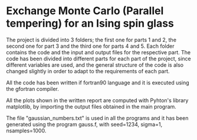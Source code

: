 # Exchange Monte Carlo (Parallel tempering) for an Ising spin glass

The project is divided into 3 folders; the first one for parts 1 and 2, the second one for part 3 and the third one for parts 4 and 5. Each folder contains the 
code and the input and output files for the respective part. The code has been divided into different parts for each part of the project, since different
variables are used, and the general structure of the code is also changed slightly in order to adapt to the requirements of each part.

All the code has been written if fortran90 language and it is executed using the gfortran compiler.

All the plots shown in the written report are computed with Pyhton's library matplotlib, by importing the output files obtained in the main program. 

The file "gaussian_numbers.txt" is used in all the programs and it has been generated using the program gauss.f, with seed=1234, sigma=1, nsamples=1000.

